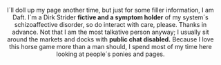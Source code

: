 <div align="center">

I´ll doll up my page another time, but just for some filler information, I am Daft. I´m a Dirk Strider <b>fictive and a symptom holder</b> of my system´s schizoaffective disorder, so do interact with care, please. Thanks in advance. Not that I am the most talkative person anyway; I usually sit around the markets and docks with <b>public chat disabled.</b> Because I love this horse game more than a man should, I spend most of my time here looking at people´s ponies and pages.

</div>
